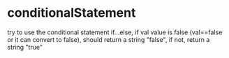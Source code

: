 # conditionalStatement
try to use the conditional statement if...else, if val value is false (val==false or it can convert to false), should return a string "false", if not, return a string "true"
